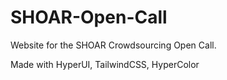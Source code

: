 # SHOAR-Open-Call
Website for the SHOAR Crowdsourcing Open Call.

Made with HyperUI, TailwindCSS, HyperColor